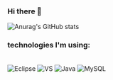 ### Hi there 👋

![Anurag's GitHub stats](https://github-readme-stats.vercel.app/api?username=anuraghazra&show_icons=true&theme=transparent)


### technologies I'm using:
<div style = "display: inline_block"><br/>
  
  <img align="center" alt = "Eclipse" src="https://img.shields.io/badge/Eclipse-2C2255?style=for-the-badge&logo=eclipse&logoColor=white" />
  <img align="center" alt = "VS" src="https://img.shields.io/badge/Visual_Studio-5C2D91?style=for-the-badge&logo=visual%20studio&logoColor=white" />
  <img align="center" alt = "Java" src="https://img.shields.io/badge/Java-ED8B00?style=for-the-badge&logo=java&logoColor=white" />
  <img align="center" alt = "MySQL" src="https://img.shields.io/badge/MySQL-00000F?style=for-the-badge&logo=mysql&logoColor=white" />
  
</div>
